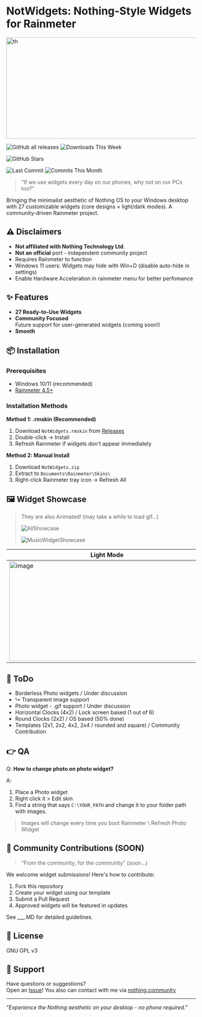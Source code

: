 # NotWidgets: Nothing-Style Widgets for Rainmeter

<img width="800" height="269" alt="th" src="https://github.com/user-attachments/assets/49dacfbf-02a9-4545-9677-9fa597376d3d" />

![GitHub all releases](https://img.shields.io/github/downloads/GXX0T/NotWidgets/total?style=for-the-badge&color=red)
![Downloads This Week](https://img.shields.io/github/downloads/GXX0T/NotWidgets/this-week?style=for-the-badge&color=purple)

![GitHub Stars](https://img.shields.io/github/stars/GXX0T/NotWidgets?style=for-the-badge&color=gold)

![Last Commit](https://img.shields.io/github/last-commit/GXX0T/NotWidgets?style=for-the-badge&color=9cf)
![Commits This Month](https://img.shields.io/github/commit-activity/m/GXX0T/NotWidgets?style=for-the-badge&color=orange)


> "If we use widgets every day on our phones, why not on our PCs too?"

Bringing the minimalist aesthetic of Nothing OS to your Windows desktop with 27 customizable widgets (core designs × light/dark modes). A community-driven Rainmeter project.

## ⚠️ Disclaimers

- **Not affiliated with Nothing Technology Ltd**.
- **Not an official** port - independent community project
- Requires Rainmeter to function
- Windows 11 users: Widgets may hide with Win+D (disable auto-hide in settings)
- Enable Hardware Acceleration in rainmeter menu for better perfomance


## ✨ Features

- **27 Ready-to-Use Widgets**  
- **Community Focused**  
  Future support for user-generated widgets (coming soon!)
- **Smooth**  

## 📦 Installation

### Prerequisites
- Windows 10/11 (recommended)
- [Rainmeter 4.5+](https://www.rainmeter.net/)

### Installation Methods

**Method 1: .rmskin (Recommended)**
1. Download `NotWidgets.rmskin` from [Releases](https://github.com/GXX0T/NotWidgets/releases/tag/Release)
2. Double-click → Install
3. Refresh Rainmeter if widgets don't appear immediately

**Method 2: Manual Install**
1. Download `NotWidgets.zip`
2. Extract to `Documents\Rainmeter\Skins\`
3. Right-click Rainmeter tray icon → Refresh All

## 🖼️ Widget Showcase

> They are also Animated! (may take a while to load gif...)
>
> ![AllShowcase](https://github.com/user-attachments/assets/96cee0f2-1df7-4920-bbd3-7bda76a7f86b)
>
> ![MusicWidgetShowcase](https://github.com/user-attachments/assets/9c4e45d2-2106-4cd7-b2d7-9630513ac9a3)


| Light Mode | Dark Mode |
|------------|-----------|
| <img width="520" height="265" alt="image" src="https://github.com/user-attachments/assets/0544b34a-8377-4282-bd75-48a65e2f8323" /> | <img width="520" height="265" alt="image" src="https://github.com/user-attachments/assets/7c7f2baa-b812-4c6d-b652-98146490cfb6" /> |

## 📩 ToDo
- Borderless Photo widgets / Under discussion 
- ↳ Transparent image support
- Photo widget - .gif support / Under discussion
- Horizontal Clocks (4x2) / Lock screen based (1 out of 6)
- Round Clocks (2x2) / OS based (50% done)
- Templates (2x1, 2x2, 4x2, 2x4 / rounded and square) / Community Contribution


## 👉 QA
Q: __How to change photo on photo widget?__

A:
1. Place a Photo widget
2. Right click it > Edit skin
3. Find a string that says `C:\YOUR_PATH` and change it to your folder path with images.

> Images will change every time you boot Rainmeter \ Refresh Photo Widget


## 👥 Community Contributions (SOON)

> "From the community, for the community" (soon...)


We welcome widget submissions! Here's how to contribute:

1. Fork this repository
2. Create your widget using our template
3. Submit a Pull Request
4. Approved widgets will be featured in updates

See ___.MD for detailed guidelines.

## 📜 License

GNU GPL v3

## 💬 Support

Have questions or suggestions?  
Open an [Issue](issues)!
You also can contact with me via [nothing.community](https://nothing.community/u/aramatniyofc)

---

*"Experience the Nothing aesthetic on your desktop - no phone required."*
